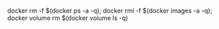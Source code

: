 docker rm -f $(docker ps -a -q); docker rmi -f $(docker images -a -q); docker volume rm $(docker volume ls -q)
